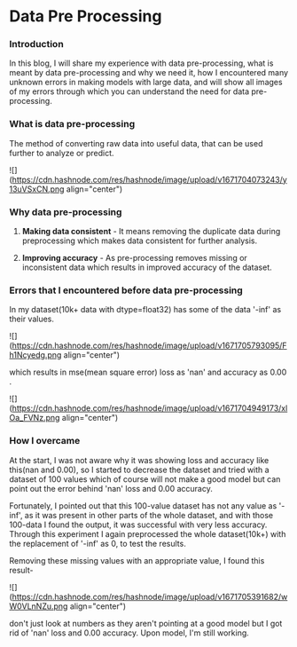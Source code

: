 # Data Pre Processing

### Introduction

In this blog, I will share my experience with data pre-processing, what is meant by data pre-processing and why we need it, how I encountered many unknown errors in making models with large data, and will show all images of my errors through which you can understand the need for data pre-processing.

### What is data pre-processing

The method of converting raw data into useful data, that can be used further to analyze or predict.

![](https://cdn.hashnode.com/res/hashnode/image/upload/v1671704073243/y13uVSxCN.png align="center")

### Why data pre-processing

1.  **Making data consistent** - It means removing the duplicate data during preprocessing which makes data consistent for further analysis.
    
2.  **Improving accuracy** - As pre-processing removes missing or inconsistent data which results in improved accuracy of the dataset.
    

### Errors that I encountered before data pre-processing

In my dataset(10k+ data with dtype=float32) has some of the data '-inf' as their values.

![](https://cdn.hashnode.com/res/hashnode/image/upload/v1671705793095/Fh1Ncyedg.png align="center")

which results in mse(mean square error) loss as 'nan' and accuracy as 0.00 .

![](https://cdn.hashnode.com/res/hashnode/image/upload/v1671704949173/xlOa_FVNz.png align="center")

### How I overcame

At the start, I was not aware why it was showing loss and accuracy like this(nan and 0.00), so I started to decrease the dataset and tried with a dataset of 100 values which of course will not make a good model but can point out the error behind 'nan' loss and 0.00 accuracy.

Fortunately, I pointed out that this 100-value dataset has not any value as '-inf', as it was present in other parts of the whole dataset, and with those 100-data I found the output, it was successful with very less accuracy. Through this experiment I again preprocessed the whole dataset(10k+) with the replacement of '-inf' as 0, to test the results.

Removing these missing values with an appropriate value, I found this result-

![](https://cdn.hashnode.com/res/hashnode/image/upload/v1671705391682/wW0VLnNZu.png align="center")

don't just look at numbers as they aren't pointing at a good model but I got rid of 'nan' loss and 0.00 accuracy. Upon model, I'm still working.